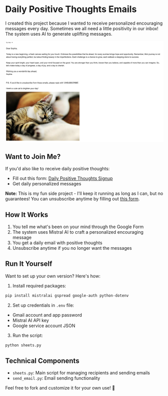 # Daily Positive Thoughts Emails

I created this project because I wanted to receive personalized encouraging messages every day. Sometimes we all need a little positivity in our inbox! The system uses AI to generate uplifting messages.

![Demo Image](demo.png)

## Want to Join Me?

If you'd also like to receive daily positive thoughts:
- Fill out this form: [Daily Positive Thoughts Signup](https://forms.gle/SzCf7zVF5KtvndNh6)
- Get daily personalized messages

**Note:** This is my fun side project - I'll keep it running as long as I can, but no guarantees! You can unsubscribe anytime by filling out [this form](https://forms.gle/DmuPozEkoVNA61VP7).

## How It Works

1. You tell me what's been on your mind through the Google Form
2. The system uses Mistral AI to craft a personalized encouraging message
3. You get a daily email with positive thoughts
4. Unsubscribe anytime if you no longer want the messages

## Run It Yourself

Want to set up your own version? Here's how:

1. Install required packages:

```bash
pip install mistralai gspread google-auth python-dotenv
```

2. Set up credentials in `.env` file:
- Gmail account and app password
- Mistral AI API key
- Google service account JSON

3. Run the script:

```bash
python sheets.py
```

## Technical Components

- `sheets.py`: Main script for managing recipients and sending emails
- `send_email.py`: Email sending functionality

Feel free to fork and customize it for your own use! 💌



    
